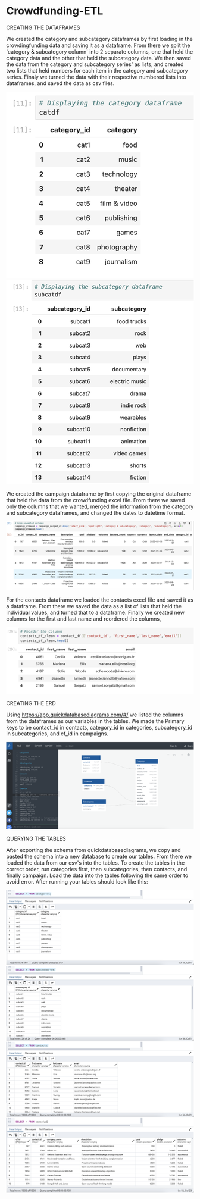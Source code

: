 # Crowdfunding-ETL

CREATING THE DATAFRAMES

We created the category and subcategory dataframes by first loading in the crowdingfunding data and saving it as a dataframe. From there we split the 'category & subcategory column' into 2 separate columns, one that held the category data and the other that held the subcategory data. We then saved the data from the category and subcategory series' as lists, and created two lists that held numbers for each item in the category and subcategory series. Finaly we turned the data with their respective numbered lists into dataframes, and saved the data as csv files. 

![image](Images/Category_DF.png)
![image](Images/Subcategory_DF.png)

We created the campaign dataframe by first copying the original dataframe that held the data from the crowdfunding excel file. From there we saved only the columns that we wanted, merged the information from the category and subcategory dataframes, and changed the dates to datetime format. 

![image](Images/Campaign_DF.png)

For the contacts dataframe we loaded the contacts excel file and saved it as a dataframe. From there we saved the data as a list of lists that held the individual values, and turned that to a dataframe. Finally we created new columns for the first and last name and reordered the columns, 

![image](Images/Contacts_DF.png)

CREATING THE ERD

Using https://app.quickdatabasediagrams.com/#/ we listed the columns from the dataframes as our variables in the tables. We made the Primary keys to be contact_id in contacts, category_id in categories, subcategory_id in subcategories, and cf_id in campaigns. 

![image](Images/Campaign_ERD.png)

QUERYING THE TABLES

After exporting the schema from quickdatabasediagrams, we copy and pasted the schema into a new database to create our tables. From there we loaded the data from our csv's into the tables. To create the tables in the correct order, run categories first, then subcategories, then contacts, and finally campaign. Load the data into the tables following the same order to avoid error. After running your tables should look like this:


![image](Images/Category_Table.png)
![image](Images/Subcategory_Table.png)
![image](Images/Contacts_Table.png)
![image](Images/Campaign_Table.png)
 
